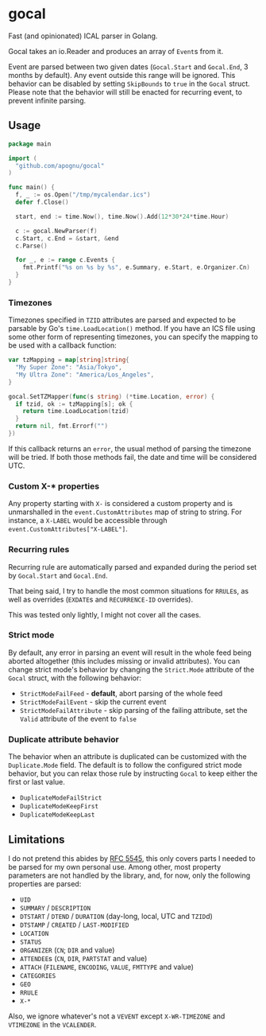 # gocal

Fast (and opinionated) ICAL parser in Golang.

Gocal takes an io.Reader and produces an array of `Event`s from it.

Event are parsed between two given dates (`Gocal.Start` and `Gocal.End`, 3 months by default). Any event outside this range will be ignored. This behavior can be disabled by setting `SkipBounds` to `true` in the `Gocal` struct. Please note that the behavior will still be enacted for recurring event, to prevent infinite parsing.

## Usage

```go
package main

import (
  "github.com/apognu/gocal"
)

func main() {
  f, _ := os.Open("/tmp/mycalendar.ics")
  defer f.Close()

  start, end := time.Now(), time.Now().Add(12*30*24*time.Hour)

  c := gocal.NewParser(f)
  c.Start, c.End = &start, &end
  c.Parse()

  for _, e := range c.Events {
    fmt.Printf("%s on %s by %s", e.Summary, e.Start, e.Organizer.Cn)
  }
}
```

### Timezones

Timezones specified in `TZID` attributes are parsed and expected to be parsable by Go's `time.LoadLocation()` method. If you have an ICS file using some other form of representing timezones, you can specify the mapping to be used with a callback function:

```go
var tzMapping = map[string]string{
  "My Super Zone": "Asia/Tokyo",
  "My Ultra Zone": "America/Los_Angeles",
}

gocal.SetTZMapper(func(s string) (*time.Location, error) {
  if tzid, ok := tzMapping[s]; ok {
    return time.LoadLocation(tzid)
  }
  return nil, fmt.Errorf("")
})
```

If this callback returns an `error`, the usual method of parsing the timezone will be tried. If both those methods fail, the date and time will be considered UTC.

### Custom X-\* properties

Any property starting with `X-` is considered a custom property and is unmarshalled in the `event.CustomAttributes` map of string to string. For instance, a `X-LABEL` would be accessible through `event.CustomAttributes["X-LABEL"]`.

### Recurring rules

Recurring rule are automatically parsed and expanded during the period set by `Gocal.Start` and `Gocal.End`.

That being said, I try to handle the most common situations for `RRULE`s, as well as overrides (`EXDATE`s and `RECURRENCE-ID` overrides).

This was tested only lightly, I might not cover all the cases.

### Strict mode

By default, any error in parsing an event will result in the whole feed being aborted altogether (this includes missing or invalid attributes). You can change strict mode's behavior by changing the `Strict.Mode` attribute of the `Gocal` struct, with the following behavior:

- `StrictModeFailFeed` - **default**, abort parsing of the whole feed
- `StrictModeFailEvent` - skip the current event
- `StrictModeFailAttribute` - skip parsing of the failing attribute, set the `Valid` attribute of the event to `false`

### Duplicate attribute behavior

The behavior when an attribute is duplicated can be customized with the `Duplicate.Mode` field. The default is to follow the configured strict mode behavior, but you can relax those rule by instructing `Gocal` to keep either the first or last value.

- `DuplicateModeFailStrict`
- `DuplicateModeKeepFirst`
- `DuplicateModeKeepLast`

## Limitations

I do not pretend this abides by [RFC 5545](https://tools.ietf.org/html/rfc5545), this only covers parts I needed to be parsed for my own personal use. Among other, most property parameters are not handled by the library, and, for now, only the following properties are parsed:

- `UID`
- `SUMMARY` / `DESCRIPTION`
- `DTSTART` / `DTEND` / `DURATION` (day-long, local, UTC and `TZID`d)
- `DTSTAMP` / `CREATED` / `LAST-MODIFIED`
- `LOCATION`
- `STATUS`
- `ORGANIZER` (`CN`; `DIR` and value)
- `ATTENDEE`s (`CN`, `DIR`, `PARTSTAT` and value)
- `ATTACH` (`FILENAME`, `ENCODING`, `VALUE`, `FMTTYPE` and value)
- `CATEGORIES`
- `GEO`
- `RRULE`
- `X-*`

Also, we ignore whatever's not a `VEVENT` except `X-WR-TIMEZONE` and `VTIMEZONE`
in the `VCALENDER`.
